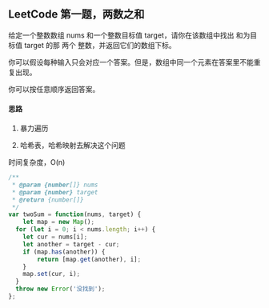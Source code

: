 ## LeetCode 第一题，两数之和

给定一个整数数组 nums 和一个整数目标值 target，请你在该数组中找出 和为目标值 target  的那 两个 整数，并返回它们的数组下标。

你可以假设每种输入只会对应一个答案。但是，数组中同一个元素在答案里不能重复出现。

你可以按任意顺序返回答案。



#### 思路



1. 暴力遍历

2. 哈希表，哈希映射去解决这个问题

时间复杂度，O(n)





```js
/**
 * @param {number[]} nums
 * @param {number} target
 * @return {number[]}
 */
var twoSum = function(nums, target) {
	let map = new Map();
  for (let i = 0; i < nums.length; i++) {
    let cur = nums[i];
    let another = target - cur;
    if (map.has(another)) {
        return [map.get(another), i];
    }
    map.set(cur, i);
  }
  throw new Error('没找到');
};
```

